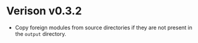# Verison v0.3.2
- Copy foreign modules from source directories if they are not present in the
  `output` directory.

